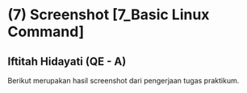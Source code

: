 # (7) Screenshot [7_Basic Linux Command]
## Iftitah Hidayati (QE - A)
Berikut merupakan hasil screenshot dari pengerjaan tugas praktikum.